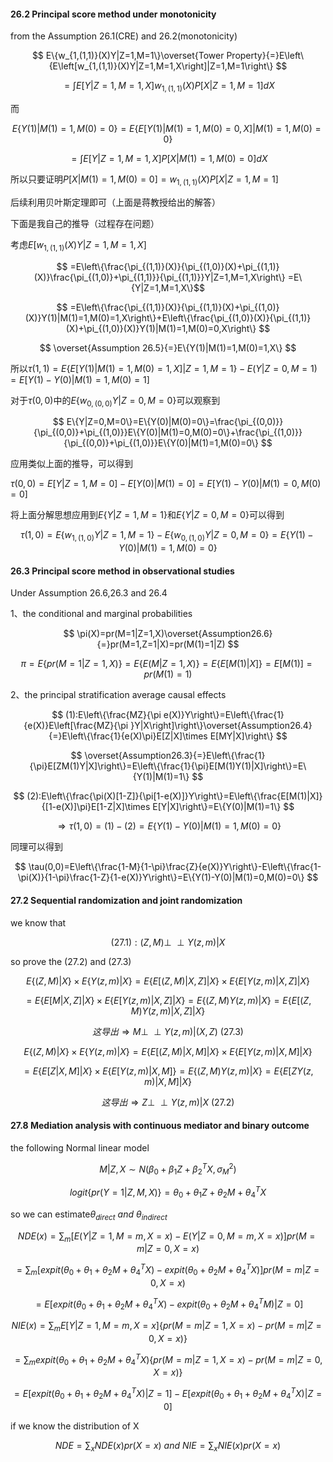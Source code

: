 #### 26.2 Principal score method under monotonicity

from the Assumption 26.1(CRE) and 26.2(monotonicity)

$$
E\{w_{1,(1,1)}(X)Y|Z=1,M=1\}\overset{Tower Property}{=}E\left\{E\left[w_{1,(1,1)}(X)Y|Z=1,M=1,X\right]|Z=1,M=1\right\}
$$

$$
=\int E[Y|Z=1,M=1,X]w_{1,(1,1)}(X)P[X|Z=1,M=1]dX
$$

而

$$
E\{Y(1)|M(1)=1,M(0)=0\}=E\left\{E[Y(1)|M(1)=1,M(0)=0,X]|M(1)=1,M(0)=0\right\}
$$

$$
=\int E[Y|Z=1,M=1,X]P[X|M(1)=1,M(0)=0]dX
$$

所以只要证明$P[X|M(1)=1,M(0)=0]=w_{1,(1,1)}(X)P[X|Z=1,M=1]$

后续利用贝叶斯定理即可（上面是蒋教授给出的解答）

下面是我自己的推导（过程存在问题）

考虑$E[w_{1,(1,1)}(X)Y|Z=1,M=1,X]$

$$
=E\left\{\frac{\pi_{(1,1)}(X)}{\pi_{(1,0)}(X)+\pi_{(1,1)}(X)}\frac{\pi_{(1,0)}+\pi_{(1,1)}}{\pi_{(1,1)}}Y|Z=1,M=1,X\right\}
=E\{Y|Z=1,M=1,X\}$$

$$
=E\left\{\frac{\pi_{(1,1)}(X)}{\pi_{(1,1)}(X)+\pi_{(1,0)}(X)}Y(1)|M(1)=1,M(0)=1,X\right\}+E\left\{\frac{\pi_{(1,0)}(X)}{\pi_{(1,1)}(X)+\pi_{(1,0)}(X)}Y(1)|M(1)=1,M(0)=0,X\right\}
$$

$$
\overset{Assumption 26.5}{=}E\{Y(1)|M(1)=1,M(0)=1,X\}
$$

所以$\tau(1,1)=E\{E[Y(1)|M(1)=1,M(0)=1,X]|Z=1,M=1\}-E(Y|Z=0,M=1)=E[Y(1)-Y(0)|M(1)=1,M(0)=1]$

对于$\tau(0,0)$中的$E\{w_{0,(0,0)}Y|Z=0,M=0\}$可以观察到

$$
E\{Y|Z=0,M=0\}=E\{Y(0)|M(0)=0\}=\frac{\pi_{(0,0)}}{\pi_{(0,0)}+\pi_{(1,0)}}E\{Y(0)|M(1)=0,M(0)=0\}+\frac{\pi_{(1,0)}}{\pi_{(0,0)}+\pi_{(1,0)}}E\{Y(0)|M(1)=1,M(0)=0\}
$$

应用类似上面的推导，可以得到

$\tau(0,0)=E[Y|Z=1,M=0]-E[Y(0)|M(1)=0]=E[Y(1)-Y(0)|M(1)=0,M(0)=0]$

将上面分解思想应用到$E\{Y|Z=1,M=1\}$和$E\{Y|Z=0,M=0\}$可以得到

$$
\tau(1,0)=E\{w_{1,(1,0)}Y|Z=1,M=1\}-E\{w_{0,(1,0)}Y|Z=0,M=0\}=E\{Y(1)-Y(0)|M(1)=1,M(0)=0\}
$$

#### 26.3 Principal score method in observational studies

Under Assumption 26.6,26.3 and 26.4

1、the conditional and marginal probabilities

$$
\pi(X)=pr(M=1|Z=1,X)\overset{Assumption26.6}{=}pr(M=1,Z=1|X)=pr(M(1)=1|Z)
$$

$$
\pi=E\{pr(M=1|Z=1,X)\}=E\{E(M|Z=1,X)\}=E\{E[M(1)|X]\}=E[M(1)]=pr(M(1)=1)
$$

2、the principal stratification average causal effects

$$
(1):E\left\{\frac{MZ}{\pi e(X)}Y\right\}=E\left\{\frac{1}{e(X)}E\left[\frac{MZ}{\pi }Y|X\right]\right\}\overset{Assumption26.4}{=}E\left\{\frac{1}{e(X)\pi}E[Z|X]\times E[MY|X]\right\}
$$

$$
\overset{Assumption26.3}{=}E\left\{\frac{1}{\pi}E[ZM(1)Y|X]\right\}=E\left\{\frac{1}{\pi}E[M(1)Y(1)|X]\right\}=E\{Y(1)|M(1)=1\}
$$

$$
(2):E\left\{\frac{\pi(X)[1-Z]}{\pi[1-e(X)]}Y\right\}=E\left\{\frac{E[M(1)|X]}{[1-e(X)]\pi}E[1-Z|X]\times E[Y|X]\right\}=E\{Y(0)|M(1)=1\}
$$

$$
\Rightarrow\tau(1,0)=(1)-(2)=E\{Y(1)-Y(0)|M(1)=1,M(0)=0\}
$$

同理可以得到

$$
\tau(0,0)=E\left\{\frac{1-M}{1-\pi}\frac{Z}{e(X)}Y\right\}-E\left\{\frac{1-\pi(X)}{1-\pi}\frac{1-Z}{1-e(X)}Y\right\}=E\{Y(1)-Y(0)|M(1)=0,M(0)=0\}
$$

#### 27.2 Sequential randomization and joint randomization

we know that

$$
(27.1):(Z,M)\perp\!\!\!\perp Y(z,m)|X
$$

so prove the (27.2) and (27.3)

$$
E\{(Z,M)|X\}\times E\{Y(z,m)|X\}=E\{E[(Z,M)|X,Z]|X\}\times E\{E[Y(z,m)|X,Z]|X\}
$$

$$
=E\{E[M|X,Z]|X\}\times E\{E[Y(z,m)|X,Z]|X\}=E\{(Z,M)Y(z,m)|X\}=E\{E[(Z,M)Y(z,m)|X,Z]|X\}
$$

$$
这导出\Rightarrow M\perp\!\!\!\perp Y(z,m)|(X,Z)\ (27.3)
$$

$$
E\{(Z,M)|X\}\times E\{Y(z,m)|X\}=E\{E[(Z,M)|X,M]|X\}\times E\{E[Y(z,m)|X,M]|X\}
$$

$$
=E\{E[Z|X,M]|X\}\times E\{E[Y(z,m)|X,M]\}=E\{(Z,M)Y(z,m)|X\}=E\{E[ZY(z,m)|X,M]|X\}
$$

$$
这导出\Rightarrow Z\perp\!\!\!\perp Y(z,m)|X\ (27.2)
$$

#### 27.8 Mediation analysis with continuous mediator and binary outcome

the following Normal linear model

$$
M|Z,X\sim N(\beta_0+\beta_1Z+\beta_2^TX,\sigma_M^2)
$$

$$
logit\{pr(Y=1|Z,M,X)\}=\theta_0+\theta_1Z+\theta_2M+\theta_4^TX
$$

so we can estimate$\theta_{direct}\ and\ \theta_{indirect}$

$$
NDE(x)=\sum_m\left[E(Y|Z=1,M=m,X=x)-E(Y|Z=0,M=m,X=x)\right]pr(M=m|Z=0,X=x)
$$

$$
=\sum_m[expit(\theta_0+\theta_1+\theta_2M+\theta_4^TX)-expit(\theta_0+\theta_2M+\theta_4^TX)]pr(M=m|Z=0,X=x)
$$

$$
=E[expit(\theta_0+\theta_1+\theta_2M+\theta_4^TX)-expit(\theta_0+\theta_2M+\theta_4^TM)|Z=0]
$$

$$
NIE(x)=\sum_mE[Y|Z=1,M=m,X=x]\{pr(M=m|Z=1,X=x)-pr(M=m|Z=0,X=x)\}
$$

$$
=\sum_mexpit(\theta_0+\theta_1+\theta_2M+\theta_4^TX)\{pr(M=m|Z=1,X=x)-pr(M=m|Z=0,X=x)\}
$$

$$
=E[expit(\theta_0+\theta_1+\theta_2M+\theta_4^TX)|Z=1]-E[expit(\theta_0+\theta_1+\theta_2M+\theta_4^TX)|Z=0]
$$

if we know the distribution of X

$$
NDE=\sum_xNDE(x)pr(X=x)\ and\ NIE=\sum_xNIE(x)pr(X=x)
$$